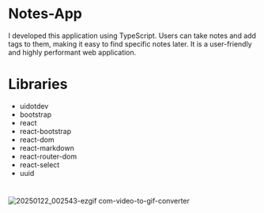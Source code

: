 # Notes-App
I developed this application using TypeScript. Users can take notes and add tags to them, making it easy to find specific notes later. It is a user-friendly and highly performant web application.

# Libraries
- uidotdev
- bootstrap
- react
- react-bootstrap
- react-dom
- react-markdown
- react-router-dom
- react-select
- uuid
  #
 ![20250122_002543-ezgif com-video-to-gif-converter](https://github.com/user-attachments/assets/266da3c1-e05b-47e4-98df-915b31c8390f)
